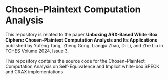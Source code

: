 # Chosen-Plaintext Computation Analysis

This repository is related to the paper **Unboxing ARX-Based White-Box Ciphers: Chosen-Plaintext Computation Analysis and Its Applications** published by Yufeng Tang, Zheng Gong, Liangju Zhao, Di Li, and Zhe Liu in TCHES Volume 2024, Issue 3.

This repository contains the source code for the Chosen-Plaintext Computation Analysis on Self-Equivalence and Implicit white-box SPECK and CRAX implementations.